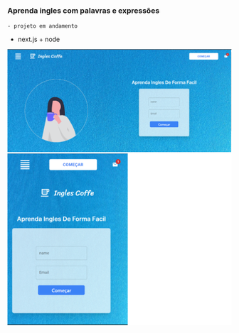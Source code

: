 ### Aprenda ingles com palavras e expressões
    - projeto em andamento

* next.js + node

<div align="center">
    <img src="./public/project-1.png">
</div>

<div align="center">
    <img src="./public/project-2.png">
</div>